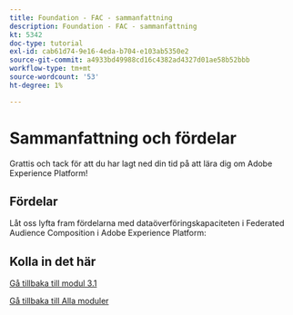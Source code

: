 ```yaml
---
title: Foundation - FAC - sammanfattning
description: Foundation - FAC - sammanfattning
kt: 5342
doc-type: tutorial
exl-id: cab61d74-9e16-4eda-b704-e103ab5350e2
source-git-commit: a4933bd49988cd16c4382ad4327d01ae58b52bbb
workflow-type: tm+mt
source-wordcount: '53'
ht-degree: 1%

---
```


# Sammanfattning och fördelar

Grattis och tack för att du har lagt ned din tid på att lära dig om Adobe Experience Platform!

## Fördelar

Låt oss lyfta fram fördelarna med dataöverföringskapaciteten i Federated Audience Composition i Adobe Experience Platform:



## Kolla in det här


[Gå tillbaka till modul 3.1](./fac.md)

[Gå tillbaka till Alla moduler](../../../overview.md)
